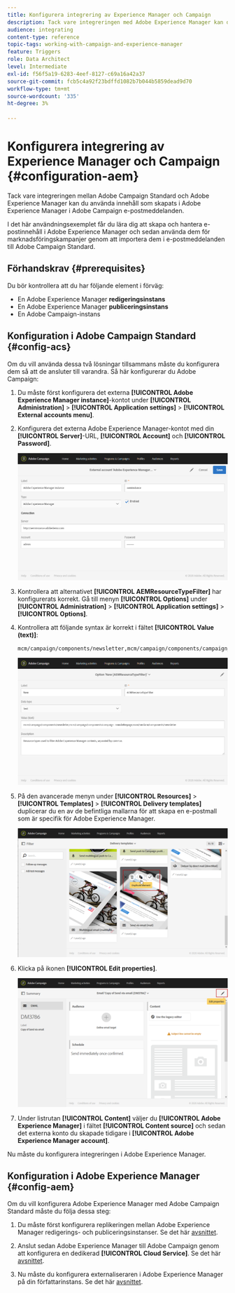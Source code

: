 ```yaml
---
title: Konfigurera integrering av Experience Manager och Campaign
description: Tack vare integreringen med Adobe Experience Manager kan du skapa innehåll direkt i AEM och använda det senare i Adobe Campaign.
audience: integrating
content-type: reference
topic-tags: working-with-campaign-and-experience-manager
feature: Triggers
role: Data Architect
level: Intermediate
exl-id: f56f5a19-6283-4eef-8127-c69a16a42a37
source-git-commit: fcb5c4a92f23bdffd1082b7b044b5859dead9d70
workflow-type: tm+mt
source-wordcount: '335'
ht-degree: 3%

---
```


# Konfigurera integrering av Experience Manager och Campaign {#configuration-aem}

Tack vare integreringen mellan Adobe Campaign Standard och Adobe Experience Manager kan du använda innehåll som skapats i Adobe Experience Manager i Adobe Campaign e-postmeddelanden.

I det här användningsexemplet får du lära dig att skapa och hantera e-postinnehåll i Adobe Experience Manager och sedan använda dem för marknadsföringskampanjer genom att importera dem i e-postmeddelanden till Adobe Campaign Standard.

## Förhandskrav {#prerequisites}

Du bör kontrollera att du har följande element i förväg:

* En Adobe Experience Manager **redigeringsinstans**
* En Adobe Experience Manager **publiceringsinstans**
* En Adobe Campaign-instans

## Konfiguration i Adobe Campaign Standard {#config-acs}

Om du vill använda dessa två lösningar tillsammans måste du konfigurera dem så att de ansluter till varandra.
Så här konfigurerar du Adobe Campaign:

1. Du måste först konfigurera det externa **[!UICONTROL Adobe Experience Manager instance]**-kontot under **[!UICONTROL Administration]** > **[!UICONTROL Application settings]** > **[!UICONTROL External accounts menu]**.

1. Konfigurera det externa Adobe Experience Manager-kontot med din **[!UICONTROL Server]**-URL, **[!UICONTROL Account]** och **[!UICONTROL Password]**.

   ![](assets/aem_1.png)

1. Kontrollera att alternativet **[!UICONTROL AEMResourceTypeFilter]** har konfigurerats korrekt. Gå till menyn **[!UICONTROL Options]** under **[!UICONTROL Administration]** > **[!UICONTROL Application settings]** > **[!UICONTROL Options]**.

1. Kontrollera att följande syntax är korrekt i fältet **[!UICONTROL Value (text)]**:

   ```
   mcm/campaign/components/newsletter,mcm/campaign/components/campaign_newsletterpage,mcm/neolane/components/newsletter
   ```

   ![](assets/aem_2.png)

1. På den avancerade menyn under **[!UICONTROL Resources]** > **[!UICONTROL Templates]** > **[!UICONTROL Delivery templates]** duplicerar du en av de befintliga mallarna för att skapa en e-postmall som är specifik för Adobe Experience Manager.

   ![](assets/aem_3.png)

1. Klicka på ikonen **[!UICONTROL Edit properties]**.

   ![](assets/aem_4.png)

1. Under listrutan **[!UICONTROL Content]** väljer du **[!UICONTROL Adobe Experience Manager]** i fältet **[!UICONTROL Content source]** och sedan det externa konto du skapade tidigare i **[!UICONTROL Adobe Experience Manager account]**.

Nu måste du konfigurera integreringen i Adobe Experience Manager.

## Konfiguration i Adobe Experience Manager {#config-aem}

Om du vill konfigurera Adobe Experience Manager med Adobe Campaign Standard måste du följa dessa steg:

1. Du måste först konfigurera replikeringen mellan Adobe Experience Manager redigerings- och publiceringsinstanser. Se det här [avsnittet](https://experienceleague.adobe.com/docs/experience-manager-65/administering/integration/campaignstandard.html#configuring-adobe-experience-manager).

1. Anslut sedan Adobe Experience Manager till Adobe Campaign genom att konfigurera en dedikerad **[!UICONTROL Cloud Service]**. Se det här [avsnittet](https://experienceleague.adobe.com/docs/experience-manager-65/administering/integration/campaignstandard.html#connecting-aem-to-adobe-campaign).

1. Nu måste du konfigurera externaliseraren i Adobe Experience Manager på din författarinstans. Se det här [avsnittet](https://experienceleague.adobe.com/docs/experience-manager-65/administering/integration/campaignstandard.html#configuring-the-externalizer).

